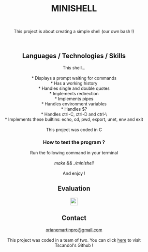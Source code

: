 <h1 align="center">
  MINISHELL
</h1>
<br>
<p align="center">
  This project is about creating a simple shell (our own bash !)
</p>
<br>
<h2 align="center">
  Languages / Technologies / Skills
</h2>
<p align="center">
  This shell... <br><br>
 * Displays a prompt waiting for commands<br>
 * Has a working history<br>
 * Handles single and double quotes<br>
 * Implements redirection<br>
 * Implements pipes<br>
 * Handles environment variables <br>
 * Handles $? <br>
 * Handles ctrl-C, ctrl-D and ctrl-\<br>
 * Implements these builtins: echo, cd, pwd, export, unet, env and exit
 <br><br>
 This project was coded in C
</p>

<h3 align="center">
  How to test the program ?
</h3>
<p align="center">
  Run the following command in your terminal <br><br>
  <i>make && ./minishell</i><br><br>
  And enjoy !
</p>

<h2 align="center">
  Evaluation
</h2>
<p align="center">
  <img src="https://img.shields.io/badge/PASSED%20WITH-100%25-brightgreen" height="25"/>
</p>

<h2 align="center">
  Contact
</h2>
<p align="center">
  <a href="mailto:orianemartinpro">orianemartinpro@gmail.com</a>
   <br><br>This project was coded in a team of two. You can click <a href="https://github.com/Tscandol">here</a> to visit Tscandol's Github !

</p>

